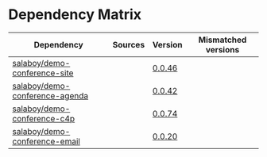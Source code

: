 # Dependency Matrix

Dependency | Sources | Version | Mismatched versions
---------- | ------- | ------- | -------------------
[salaboy/demo-conference-site](https://github.com/salaboy/demo-conference-site) |  | [0.0.46](https://github.com/salaboy/demo-conference-site/releases/tag/v0.0.46) | 
[salaboy/demo-conference-agenda](https://github.com/salaboy/demo-conference-agenda) |  | [0.0.42](https://github.com/salaboy/demo-conference-agenda/releases/tag/v0.0.42) | 
[salaboy/demo-conference-c4p](https://github.com/salaboy/demo-conference-c4p) |  | [0.0.74](https://github.com/salaboy/demo-conference-c4p/releases/tag/v0.0.74) | 
[salaboy/demo-conference-email](https://github.com/salaboy/demo-conference-email) |  | [0.0.20](https://github.com/salaboy/demo-conference-email/releases/tag/v0.0.20) | 
